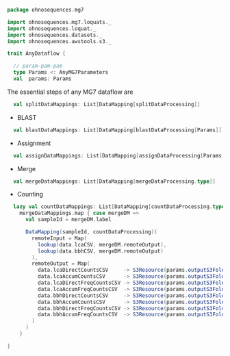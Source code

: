 
```scala
package ohnosequences.mg7

import ohnosequences.mg7.loquats._
import ohnosequences.loquat._
import ohnosequences.datasets._
import ohnosequences.awstools.s3._

trait AnyDataflow {

  // param-pam-pam
  type Params <: AnyMG7Parameters
  val  params: Params
```

The essential steps of any MG7 dataflow are

```scala
  val splitDataMappings: List[DataMapping[splitDataProcessing]]
```

- BLAST

```scala
  val blastDataMappings: List[DataMapping[blastDataProcessing[Params]]]
```

- Assignment

```scala
  val assignDataMappings: List[DataMapping[assignDataProcessing[Params]]]
```

- Merge

```scala
  val mergeDataMappings: List[DataMapping[mergeDataProcessing.type]]
```

- Counting

```scala
  lazy val countDataMappings: List[DataMapping[countDataProcessing.type]] =
    mergeDataMappings.map { case mergeDM =>
      val sampleId = mergeDM.label

      DataMapping(sampleId, countDataProcessing)(
        remoteInput = Map(
          lookup(data.lcaCSV, mergeDM.remoteOutput),
          lookup(data.bbhCSV, mergeDM.remoteOutput)
        ),
        remoteOutput = Map(
          data.lcaDirectCountsCSV     -> S3Resource(params.outputS3Folder(sampleId, "count") / s"${sampleId}.lca.direct.absolute.counts.csv"),
          data.lcaAccumCountsCSV      -> S3Resource(params.outputS3Folder(sampleId, "count") / s"${sampleId}.lca.accum.absolute.counts.csv"),
          data.lcaDirectFreqCountsCSV -> S3Resource(params.outputS3Folder(sampleId, "count") / s"${sampleId}.lca.direct.frequency.counts.csv"),
          data.lcaAccumFreqCountsCSV  -> S3Resource(params.outputS3Folder(sampleId, "count") / s"${sampleId}.lca.accum.frequency.counts.csv"),
          data.bbhDirectCountsCSV     -> S3Resource(params.outputS3Folder(sampleId, "count") / s"${sampleId}.bbh.direct.absolute.counts.csv"),
          data.bbhAccumCountsCSV      -> S3Resource(params.outputS3Folder(sampleId, "count") / s"${sampleId}.bbh.accum.absolute.counts.csv"),
          data.bbhDirectFreqCountsCSV -> S3Resource(params.outputS3Folder(sampleId, "count") / s"${sampleId}.bbh.direct.frequency.counts.csv"),
          data.bbhAccumFreqCountsCSV  -> S3Resource(params.outputS3Folder(sampleId, "count") / s"${sampleId}.bbh.accum.frequency.counts.csv")
        )
      )
    }

}

```




[main/scala/mg7/bio4j/bundle.scala]: bio4j/bundle.scala.md
[main/scala/mg7/bio4j/taxonomyTree.scala]: bio4j/taxonomyTree.scala.md
[main/scala/mg7/bio4j/titanTaxonomyTree.scala]: bio4j/titanTaxonomyTree.scala.md
[main/scala/mg7/csv.scala]: csv.scala.md
[main/scala/mg7/data.scala]: data.scala.md
[main/scala/mg7/dataflow.scala]: dataflow.scala.md
[main/scala/mg7/dataflows/full.scala]: dataflows/full.scala.md
[main/scala/mg7/dataflows/noFlash.scala]: dataflows/noFlash.scala.md
[main/scala/mg7/loquats/1.flash.scala]: loquats/1.flash.scala.md
[main/scala/mg7/loquats/2.split.scala]: loquats/2.split.scala.md
[main/scala/mg7/loquats/3.blast.scala]: loquats/3.blast.scala.md
[main/scala/mg7/loquats/4.assign.scala]: loquats/4.assign.scala.md
[main/scala/mg7/loquats/5.merge.scala]: loquats/5.merge.scala.md
[main/scala/mg7/loquats/6.count.scala]: loquats/6.count.scala.md
[main/scala/mg7/loquats/7.stats.scala]: loquats/7.stats.scala.md
[main/scala/mg7/loquats/8.summary.scala]: loquats/8.summary.scala.md
[main/scala/mg7/package.scala]: package.scala.md
[main/scala/mg7/parameters.scala]: parameters.scala.md
[test/scala/mg7/counts.scala]: ../../../test/scala/mg7/counts.scala.md
[test/scala/mg7/lca.scala]: ../../../test/scala/mg7/lca.scala.md
[test/scala/mg7/pipeline.scala]: ../../../test/scala/mg7/pipeline.scala.md
[test/scala/mg7/taxonomy.scala]: ../../../test/scala/mg7/taxonomy.scala.md